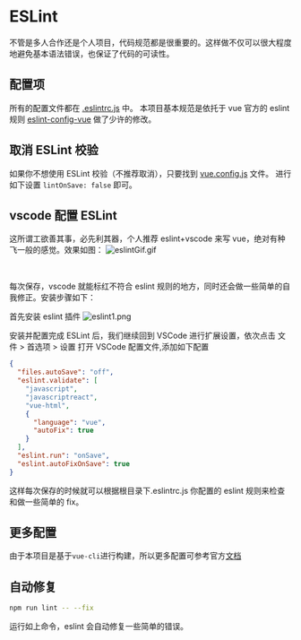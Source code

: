 # ESLint

不管是多人合作还是个人项目，代码规范都是很重要的。这样做不仅可以很大程度地避免基本语法错误，也保证了代码的可读性。

## 配置项

所有的配置文件都在 [.eslintrc.js](https://github.com/PanJiaChen/vue-element-admin/blob/master/.eslintrc.js) 中。
本项目基本规范是依托于 vue 官方的 eslint 规则 [eslint-config-vue](https://github.com/vuejs/eslint-config-vue) 做了少许的修改。

## 取消 ESLint 校验

如果你不想使用 ESLint 校验（不推荐取消），只要找到 [vue.config.js](https://github.com/PanJiaChen/vue-element-admin/blob/master/vue.config.js) 文件。
进行如下设置 `lintOnSave: false` 即可。

## vscode 配置 ESLint

这所谓工欲善其事，必先利其器，个人推荐 eslint+vscode 来写 vue，绝对有种飞一般的感觉。效果如图：
![eslintGif.gif](../../.vuepress/public/images/docImg/e94a76df-6dc0-4c15-9785-28b553a163e9.png)

<br/>

每次保存，vscode 就能标红不符合 eslint 规则的地方，同时还会做一些简单的自我修正。安装步骤如下：

首先安装 eslint 插件
![eslint1.png](../../.vuepress/public/images/docImg/72f126cb-09eb-4b27-b02e-65e79eb76220.png)

安装并配置完成 ESLint 后，我们继续回到 VSCode 进行扩展设置，依次点击 文件 > 首选项 > 设置 打开 VSCode 配置文件,添加如下配置

```json
{
  "files.autoSave": "off",
  "eslint.validate": [
    "javascript",
    "javascriptreact",
    "vue-html",
    {
      "language": "vue",
      "autoFix": true
    }
  ],
  "eslint.run": "onSave",
  "eslint.autoFixOnSave": true
}
```

这样每次保存的时候就可以根据根目录下.eslintrc.js 你配置的 eslint 规则来检查和做一些简单的 fix。

## 更多配置

由于本项目是基于`vue-cli`进行构建，所以更多配置可参考官方[文档](https://cli.vuejs.org/zh/config/#lintonsave)

## 自动修复

```bash
npm run lint -- --fix
```

运行如上命令，eslint 会自动修复一些简单的错误。
